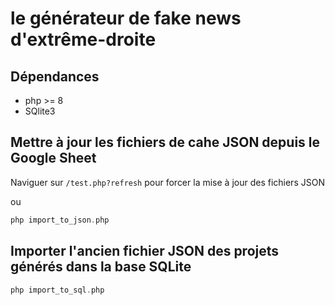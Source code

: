 # le générateur de fake news d'extrême-droite

## Dépendances

- php >= 8
- SQlite3

## Mettre à jour les fichiers de cahe JSON depuis le Google Sheet

Naviguer sur `/test.php?refresh` pour forcer la mise à jour des fichiers JSON

ou

```php
php import_to_json.php
```

## Importer l'ancien fichier JSON des projets générés dans la base SQLite

```php
php import_to_sql.php
```